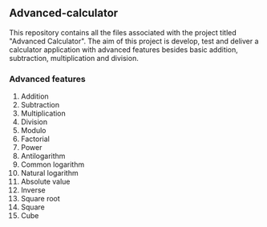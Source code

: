 ## Advanced-calculator
This repository contains all the files associated with the project titled "Advanced Calculator". The aim of this project is develop, test and deliver a calculator application with advanced features besides basic addition, subtraction, multiplication and division.

### Advanced features
1. Addition
2. Subtraction
3. Multiplication
4. Division
5. Modulo
6. Factorial
7. Power
8. Antilogarithm
9. Common logarithm
10. Natural logarithm
11. Absolute value
12. Inverse
13. Square root
14. Square
15. Cube
